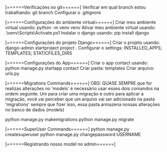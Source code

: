 [======Verificações no git======]
Verificar em qual branch estou trabalhando: git branch
Configurar o .gitignore

[======Configurações do ambiente virtual======]
Criar meu ambiente virtual usando: python -m venv venv
Ativar meu ambiente virtual usando: .\venv\Scripts\Activate.ps1
Instalar o django usando: pip install django

[======Configurações do projeto Django======]
Criar o projeto usando: django-admin startproject project .
Configurar o settings: 
    INSTALLED_APPS;
    TEMPLATES;
    STATICFILES_DIRS

[======Configurações do App======]
Criar o app contact usando: python manage.py startapp contact
Criar pasta: templates
Criar arquivo: urls.py

[======Migrations Commands======]
OBS: QUASE SEMPRE que for realizas alterações no 'models' é necessário usar esses dois comandos na ordem seguinte.
Um para criar uma migração e outro para aplicar a migração, você vai perceber que um arquivo vai ser adicionado
na pasta 'migrations' sempre que fizer isso, essa pasta armazena nossas alterações no banco de dados (models)

python manage.py makemigrations
python manage.py migrate

[======SuperUser Commands======]
python manage.py createsuperuser
python manage.py changepassword USERNAME

[======Registrando nosso model no admin======]